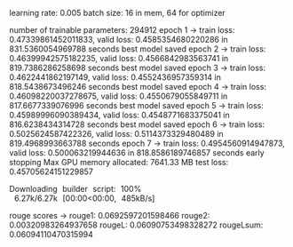 learning rate: 0.005
batch size: 16 in mem, 64 for optimizer

number of trainable parameters: 294912
epoch 1 -> train loss: 0.47339861452011833, valid loss: 0.4585354680220286 in 831.5360054969788 seconds
	best model saved
epoch 2 -> train loss: 0.46399942575182235, valid loss: 0.4566842983563741 in 819.7386286258698 seconds
	best model saved
epoch 3 -> train loss: 0.4622441862197149, valid loss: 0.4552436957359314 in 818.5438673496246 seconds
	best model saved
epoch 4 -> train loss: 0.46098220037278675, valid loss: 0.4550679055849711 in 817.6677339076996 seconds
	best model saved
epoch 5 -> train loss: 0.45989996090389434, valid loss: 0.4548771683375041 in 816.6238434314728 seconds
	best model saved
epoch 6 -> train loss: 0.5025624587422326, valid loss: 0.5114373329480489 in 819.4968993663788 seconds
epoch 7 -> train loss: 0.4954560914947873, valid loss: 0.500063219944636 in 818.8586189746857 seconds
early stopping
Max GPU memory allocated: 7641.33 MB
test loss: 0.45705624151229857

Downloading builder script: 100%
 6.27k/6.27k [00:00<00:00, 485kB/s]

rouge scores ->
	rouge1: 0.0692597201598466
	rouge2: 0.00320983264937658
	rougeL: 0.06090753498328272
	rougeLsum: 0.06094110470315994

